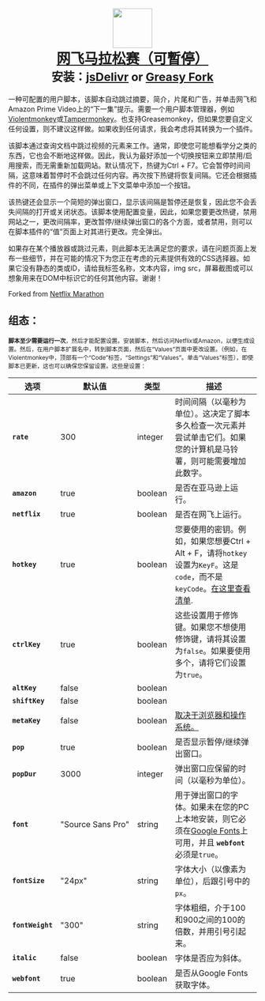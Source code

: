   <h1 align="center">
    <a href="https://greasyfork.org/scripts/420475-netflix-marathon-pausable/code/Netflix Marathon (Pausable).user.js"><img src="https://cdn.jsdelivr.net/gh/aminomancer/Netflix-Marathon-Pausable@latest/icon.svg" width="80em" /><br>
      <b>网飞马拉松赛（可暫停）</b></a><br>
  <sup><b>安装：<a href="https://cdn.jsdelivr.net/gh/aminomancer/Netflix-Marathon-Pausable@latest/marathon.user.js">jsDelivr</a>&nbsp;or&nbsp;<a href="https://greasyfork.org/scripts/420475-netflix-marathon-pausable/code/Netflix Marathon (Pausable).user.js">Greasy Fork</a></b></sup>
  </h1>

一种可配置的用户脚本，该脚本自动跳过摘要，简介，片尾和广告，并单击网飞和Amazon Prime Video上的“下一集”提示。需要一个用户脚本管理器，例如[Violentmonkey](https://violentmonkey.github.io/)或[Tampermonkey](https://www.tampermonkey.net/)。也支持Greasemonkey，但如果您要自定义任何设置，则不建议这样做。如果收到任何请求，我会考虑将其转换为一个插件。

该脚本通过查询文档中跳过视频的元素来工作。通常，即使您可能想看学分之类的东西，它也会不断地这样做。因此，我认为最好添加一个切换按钮来立即禁用/启用搜索，而无需重新加载网站。默认情况下，热键为Ctrl + F7。它会暂停时间间隔，这意味着暂停时不会跳过任何内容。再次按下热键将恢复间隔。它还会根据插件的不同，在插件的弹出菜单或上下文菜单中添加一个按钮。

该热键还会显示一个简短的弹出窗口，显示该间隔是暂停还是恢复，因此您不会丢失间隔的打开或关闭状态。该脚本使用配置变量，因此，如果您要更改热键，禁用网站之一，更改间隔率，更改暂停/继续弹出窗口的各个方面，或者禁用，则可以在脚本插件的“值”页面上对其进行更改。完全弹出。

如果存在某个播放器或跳过元素，则此脚本无法满足您的要求，请在问题页面上发布一些细节，并在可能的情况下为您正在考虑的元素提供有效的CSS选择器。如果它没有静态的类或ID，请给我标签名称，文本内容，img src，屏幕截图或可以想象用来在DOM中标识它的任何其他内容。谢谢！

Forked from [Netflix Marathon](https://greasyfork.org/en/scripts/30029-netflix-marathon)

<h2>组态：</h2>

<small>**脚本至少需要运行一次**，然后才能配置设置。安装脚本，然后访问Netflix或Amazon，以便生成设置。然后，在用户脚本扩展名中，转到脚本页面，然后在“Values”页面中更改设置。（例如，在Violentmonkey中，顶部有一个“Code”标签，“Settings”和“Values”。单击“Values”标签），即使脚本已更新，这也可以确保您保留设置。这些是设置：

| 选项 | 默认值 | 类型 | 描述 |
|-|-|-|-|
| **`rate`** | 300 | integer | 时间间隔（以毫秒为单位）。这决定了脚本多久检查一次元素并尝试单击它们。如果您的计算机是马铃薯，则可能需要增加此数字。 |
| **`amazon`** | true | boolean | 是否在亚马逊上运行。 |
| **`netflix`** | true | boolean | 是否在网飞上运行。 |
| **`hotkey`** | true | boolean | 您要使用的密钥。例如，如果您想要Ctrl + Alt + F，请将`hotkey`设置为`KeyF`。这是`code`，而不是`keyCode`。[在这里查看清单](https://developer.mozilla.org/en-US/docs/Web/API/KeyboardEvent/code/code_values). |
| **`ctrlKey`** | true | boolean | 这些设置用于修饰键。如果您不想使用修饰键，请将其设置为`false`。如果要使用多个，请将它们设置为`true`。 |
| **`altKey`** | false | boolean |  |
| **`shiftKey`** | false | boolean |  |
| **`metaKey`** | false | boolean | [取决于浏览器和操作系统。](https://developer.mozilla.org/en-US/docs/Web/API/KeyboardEvent/metaKey) |
| **`pop`** | true | boolean | 是否显示暂停/继续弹出窗口。 |
| **`popDur`** | 3000 | integer | 弹出窗口应保留的时间（以毫秒为单位）。 |
| **`font`** | "Source&#160;Sans&#160;Pro" | string | 用于弹出窗口的字体。如果未在您的PC上本地安装，则它必须在[Google Fonts](https://fonts.google.com/)上可用，并且 **`webfont`** 必须是`true`。 |
| **`fontSize`** | "24px" | string | 字体大小（以像素为单位），后跟引号中的`px`。 |
| **`fontWeight`** | "300" | string | 字体粗细，介于100和900之间的100的倍数，并用引号引起来。 |
| **`italic`** | false | boolean | 字体是否应为斜体。 |
| **`webfont`** | true | boolean | 是否从Google Fonts获取字体。 |